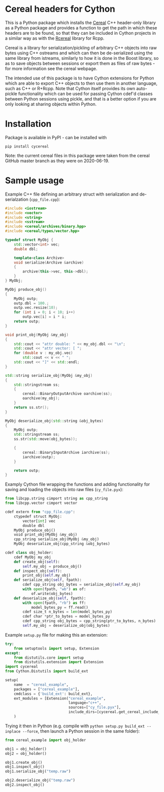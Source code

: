 # Cereal headers for Cython

This is a Python package which installs the [Cereal](https://uscilab.github.io/cereal/) C++ header-only library as a Python package and provides a function to get the path in which these headers are to be found, so that they can be included in Cython projects in a similar way as with the [Rcereal](https://cran.r-project.org/web/packages/Rcereal/index.html) library for Rcpp.

Cereal is a library for serialization/pickling of arbitrary C++ objects into raw bytes using C++ ostreams and which can then be de-serialized using the same library from istreams, similarly to how it is done in the Boost library, so as to save objects between sessions or export them as files of raw bytes - for more information see the cereal webpage.

The intended use of this package is to have Cython extensions for Python which are able to export C++ objects to then use them in another language, such as C++ or R+Rcpp. Note that Cython itself provides its own auto-pickle functionality which can be used for passing Cython cdef'd classes between Python sessions using pickle, and that is a better option if you are only looking at sharing objects within Python.

# Installation

Package is available in PyPI - can be installed with
```
pip install cycereal
```

Note: the current cereal files in this package were taken from the cereal GitHub master branch as they were on 2020-06-19.

# Sample usage

Example C++ file defining an arbitrary struct with serialization and de-serialzation (`cpp_file.cpp`):
```cpp
#include <iostream>
#include <vector>
#include <string>
#include <sstream>
#include <cereal/archives/binary.hpp>
#include <cereal/types/vector.hpp>

typedef struct MyObj {
    std::vector<int> vec;
    double dbl;

    template<class Archive>
    void serialize(Archive &archive)
    {
        archive(this->vec, this->dbl);
    }
} MyObj;

MyObj produce_obj()
{
    MyObj outp;
    outp.dbl = 100.;
    outp.vec.resize(10);
    for (int i = 0; i < 10; i++)
        outp.vec[i] = i * i;
    return outp;
}

void print_obj(MyObj &my_obj)
{
    std::cout << "attr double: " << my_obj.dbl << "\n";
    std::cout << "attr vector: [ ";
    for (double v : my_obj.vec)
        std::cout << v << " ";
    std::cout << "]" << std::endl;
}

std::string serialize_obj(MyObj &my_obj)
{
    std::stringstream ss;
    {
        cereal::BinaryOutputArchive oarchive(ss);
        oarchive(my_obj);
    }
    return ss.str();
}

MyObj deserialize_obj(std::string &obj_bytes)
{
    MyObj outp;
    std::stringstream ss;
    ss.str(std::move(obj_bytes));

    {
        cereal::BinaryInputArchive iarchive(ss);
        iarchive(outp);
    }

    return outp;
} 

```

Examply Cython file wrapping the functions and adding functionality for saving and loading the objects into raw files (`cy_file.pyx`):
```python
from libcpp.string cimport string as cpp_string
from libcpp.vector cimport vector

cdef extern from "cpp_file.cpp":
    ctypedef struct MyObj:
        vector[int] vec
        double dbl
    MyObj produce_obj()
    void print_obj(MyObj &my_obj)
    cpp_string serialize_obj(MyObj &my_obj)
    MyObj deserialize_obj(cpp_string &obj_bytes)

cdef class obj_holder:
    cdef MyObj my_obj
    def create_obj(self):
        self.my_obj = produce_obj()
    def inspect_obj(self):
        print_obj(self.my_obj)
    def serialize_obj(self, fpath):
        cdef cpp_string obj_bytes = serialize_obj(self.my_obj)
        with open(fpath, "wb") as of:
            of.write(obj_bytes)
    def deserialize_obj(self, fpath):
        with open(fpath, "rb") as ff:
            model_bytes_py = ff.read()
        cdef size_t n_bytes = len(model_bytes_py)
        cdef char *ptr_to_bytes = model_bytes_py
        cdef cpp_string obj_bytes = cpp_string(ptr_to_bytes, n_bytes)
        self.my_obj = deserialize_obj(obj_bytes)

```

Example `setup.py` file for making this an extension:
```python
try:
    from setuptools import setup, Extension
except:
    from distutils.core import setup
    from distutils.extension import Extension
import cycereal
from Cython.Distutils import build_ext

setup(
    name  = "cereal_example",
    packages = ["cereal_example"],
    cmdclass = {'build_ext': build_ext},
    ext_modules = [Extension("cereal_example",
                             language="c++",
                             sources=["cy_file.pyx"],
                             include_dirs=[cycereal.get_cereal_include_dir()])]
    )

```

Trying it then in Python (e.g. compile with `python setup.py build_ext --inplace --force`, then launch a Python session in the same folder):
```python
from cereal_example import obj_holder

obj1 = obj_holder()
obj2 = obj_holder()

obj1.create_obj()
obj1.inspect_obj()
obj1.serialize_obj("temp.raw")

obj2.deserialize_obj("temp.raw")
obj2.inspect_obj()

```
